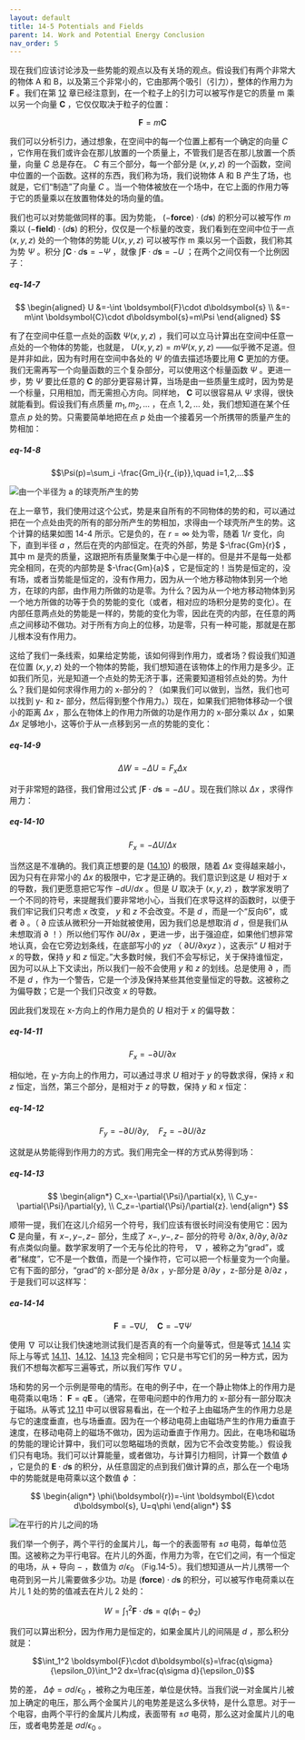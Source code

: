 ```yaml
---
layout: default
title: 14-5 Potentials and Fields
parent: 14. Work and Potential Energy Conclusion
nav_order: 5
---
```

现在我们应该讨论涉及一些势能的观点以及有关场的观点。假设我们有两个非常大的物体 A 和 B，以及第三个非常小的，它由那两个吸引（引力），整体的作用力为 $\boldsymbol{F}$ 。我们在第 [12](/volume-1/12-characteristics-of-force/) 章已经注意到，在一个粒子上的引力可以被写作是它的质量 m 乘以另一个向量 $\boldsymbol{C}$ ，它仅仅取决于粒子的位置：

$$\boldsymbol{F}=m\boldsymbol{C}$$

我们可以分析引力，通过想象，在空间中的每一个位置上都有一个确定的向量 $C$ ，它作用在我们或许会在那儿放置的一个质量上，不管我们是否在那儿放置一个质量，向量 $C$ 总是存在。 $C$ 有三个部分，每一个部分是 $(x,y,z)$ 的一个函数，空间中位置的一个函数。这样的东西，我们称为场，我们说物体 A 和 B 产生了场，也就是，它们“制造”了向量 $C$ 。当一个物体被放在一个场中，在它上面的作用力等于它的质量乘以在放置物体处的场向量的值。

我们也可以对势能做同样的事。因为势能， $(-\boldsymbol{force})\cdot (d\boldsymbol{s})$ 的积分可以被写作 $m$ 乘以 $(-\boldsymbol{field})\cdot (d\boldsymbol{s})$ 的积分，仅仅是一个标量的改变，我们看到在空间中位于一点 $(x,y,z)$ 处的一个物体的势能 $U(x,y,z)$ 可以被写作 m 乘以另一个函数，我们称其为势 $\Psi$ 。积分 $\int \boldsymbol{C}\cdot d\boldsymbol{s}=-\Psi$ ，就像 $\int \boldsymbol{F}\cdot d\boldsymbol{s}=-U$ ；在两个之间仅有一个比例因子：

##### eq-14-7

$$
\begin{aligned}
U
&=-\int \boldsymbol{F}\cdot d\boldsymbol{s} \\
&=-m\int \boldsymbol{C}\cdot d\boldsymbol{s}=m\Psi 
\end{aligned}
$$

有了在空间中任意一点处的函数 $\Psi(x,y,z)$ ，我们可以立马计算出在空间中任意一点处的一个物体的势能，也就是， $U(x,y,z)=m\Psi(x,y,z)$ ——似乎微不足道。但是并非如此，因为有时用在空间中各处的 $\Psi$ 的值去描述场要比用 $\boldsymbol{C}$ 更加的方便。我们无需再写一个向量函数的三个复杂部分，可以使用这个标量函数 $\Psi$ 。更进一步，势 $\Psi$ 要比任意的 $\boldsymbol{C}$ 的部分更容易计算，当场是由一些质量生成时，因为势是一个标量，只用相加，而无需担心方向。同样地， $\boldsymbol{C}$ 可以很容易从 $\Psi$ 求得，很快就能看到。假设我们有点质量 $m_1,m_2,...$ ，在点 $1,2,...$ 处，我们想知道在某个任意点 $p$ 处的势。只需要简单地把在点 $p$ 处由一个接着另一个所携带的质量产生的势相加：

##### eq-14-8

$$\Psi(p)=\sum_i -\frac{Gm_i}{r_{ip}},\quad i=1,2,...$$

![由一个半径为 a 的球壳所产生的势](/notes-of-feynman-lectures-on-physics/assets/volume-1/fig-14-4.png)

在上一章节，我们使用过这个公式，势是来自所有的不同物体的势的和，可以通过把在一个点处由壳的所有的部分所产生的势相加，求得由一个球壳所产生的势。这个计算的结果如图 14-4 所示。它是负的，在 $r=\infty$ 处为零，随着 $1/r$ 变化，向下，直到半径 $a$ ，然后在壳的内部恒定。在壳的外部，势是 $-\frac{Gm}{r}$ ，其中 m 是壳的质量，这跟把所有质量聚集于中心是一样的。但是并不是每一处都完全相同，在壳的内部势是 $-\frac{Gm}{a}$ ，它是恒定的！当势是恒定的，没有场，或者当势能是恒定的，没有作用力，因为从一个地方移动物体到另一个地方，在球的内部，由作用力所做的功是零。为什么？因为从一个地方移动物体到另一个地方所做的功等于负的势能的变化（或者，相对应的场积分是势的变化）。在内部任意两点处的势能是一样的，势能的变化为零，因此在壳的内部，在任意的两点之间移动不做功。对于所有方向上的位移，功是零，只有一种可能，那就是在那儿根本没有作用力。

这给了我们一条线索，如果给定势能，该如何得到作用力，或者场？假设我们知道在位置 $(x,y,z)$ 处的一个物体的势能，我们想知道在该物体上的作用力是多少。正如我们所见，光是知道一个点处的势无济于事，还需要知道相邻点处的势。为什么？我们是如何求得作用力的 x-部分的？（如果我们可以做到，当然，我们也可以找到 y- 和 z- 部分，然后得到整个作用力。）现在，如果我们把物体移动一个很小的距离 $\Delta{x}$ ，那么在物体上的作用力所做的功是作用力的 x-部分乘以 $\Delta{x}$ ，如果 $\Delta{x}$ 足够地小，这等价于从一点移到另一点的势能的变化：

##### eq-14-9

$$\Delta{W}=-\Delta{U}=F_x\Delta{x}$$

对于非常短的路径，我们曾用过公式 $\int \boldsymbol{F}\cdot d\boldsymbol{s}=-\Delta{U}$ 。现在我们除以 $\Delta{x}$ ，求得作用力：

##### eq-14-10

$$F_x=-\Delta{U}/\Delta{x}$$

当然这是不准确的。我们真正想要的是 ([14.10](/volume-1/14-work-and-potential-energy-conclusion/14-5-potentials-and-fields.html#eq-14-10)) 的极限，随着 $\Delta{x}$ 变得越来越小，因为只有在非常小的 $\Delta{x}$ 的极限中，它才是正确的。我们意识到这是 $U$ 相对于 $x$ 的导数，我们更愿意把它写作 $-dU/dx$ 。但是 $U$ 取决于 $(x,y,z)$ ，数学家发明了一个不同的符号，来提醒我们要非常地小心，当我们在求导这样的函数时，以便于我们牢记我们只考虑 $x$ 改变， $y$ 和 $z$ 不会改变。不是 $d$ ，而是一个“反向6”，或者 $\partial$ 。（ $\partial$ 应该从微积分一开始就被使用，因为我们总是想取消 $d$ ，但是我们从未想取消 $\partial$ ！）所以他们写作 $\partial{U}/\partial{x}$ ，更进一步，出于强迫症，如果他们想非常地认真，会在它旁边划条线，在底部写小的 $yz$ （ $\partial{U}/\partial{xyz}$ ），这表示“ $U$ 相对于 $x$ 的导数，保持 $y$ 和 $z$ 恒定。”大多数时候，我们不会写标记，关于保持谁恒定，因为可以从上下文读出，所以我们一般不会使用 $y$ 和 $z$ 的划线。总是使用 $\partial$ ，而不是 $d$ ，作为一个警告，它是一个涉及保持某些其他变量恒定的导数。这被称之为偏导数；它是一个我们只改变 $x$ 的导数。

因此我们发现在 x-方向上的作用力是负的 $U$ 相对于 $x$ 的偏导数：

##### eq-14-11

$$F_x=-\partial{U}/\partial{x}$$

相似地，在 y-方向上的作用力，可以通过寻求 $U$ 相对于 $y$ 的导数求得，保持 $x$ 和 $z$ 恒定，当然，第三个部分，是相对于 $z$ 的导数，保持 $y$ 和 $x$ 恒定：

##### eq-14-12

$$F_y=-\partial{U}/\partial{y},\quad F_z=-\partial{U}/\partial{z}$$

这就是从势能得到作用力的方式。我们用完全一样的方式从势得到场：

##### eq-14-13

$$
\begin{align*}
C_x=-\partial{\Psi}/\partial{x}, \\
C_y=-\partial{\Psi}/\partial{y}, \\
C_z=-\partial{\Psi}/\partial{z}.
\end{align*}
$$

顺带一提，我们在这儿介绍另一个符号，我们应该有很长时间没有使用它：因为 $\boldsymbol{C}$ 是向量，有 $x-,y-,z-$ 部分，生成了 $x-,y-,z-$ 部分的符号 $\partial/\partial{x},\partial/\partial{y},\partial/\partial{z}$ 有点类似向量。数学家发明了一个无与伦比的符号， $\nabla$ ，被称之为“grad”，或者“梯度”，它不是一个数值，而是一个操作符，它可以把一个标量变为一个向量。它有下面的部分，“grad”的 x-部分是 $\partial/\partial{x}$ ，y-部分是 $\partial/\partial{y}$ ，z-部分是 $\partial/\partial{z}$ ，于是我们可以这样写：

##### ea-14-14

$$\boldsymbol{F}=-\nabla U,\quad \boldsymbol{C}=-\nabla \Psi$$

使用 $\nabla$ 可以让我们快速地测试我们是否真的有一个向量等式，但是等式 [14.14](/volume-1/14-work-and-potential-energy-conclusion/14-5-potentials-and-fields.html#ea-14-14) 实际上与等式 [14.11](/volume-1/14-work-and-potential-energy-conclusion/14-5-potentials-and-fields.html#eq-14-11)、[14.12](/volume-1/14-work-and-potential-energy-conclusion/14-5-potentials-and-fields.html#eq-14-12)、[14.13](/volume-1/14-work-and-potential-energy-conclusion/14-5-potentials-and-fields.html#eq-14-13) 完全相同；它只是书写它们的另一种方式，因为我们不想每次都写三遍等式，所以我们写作 $\nabla U$ 。

场和势的另一个示例是带电的情形。在电的例子中，在一个静止物体上的作用力是电荷乘以电场： $\boldsymbol{F}=q\boldsymbol{E}$ 。（通常，在带电问题中的作用力的 x-部分有一部分取决于磁场。从等式 [12.11](/volume-1/12-characteristics-of-force/12-4-fundamental-forces-fields.html#eq-12-11) 中可以很容易看出，在一个粒子上由磁场产生的作用力总是与它的速度垂直，也与场垂直。因为在一个移动电荷上由磁场产生的作用力垂直于速度，在移动电荷上的磁场不做功，因为运动垂直于作用力。因此，在电场和磁场的势能的理论计算中，我们可以忽略磁场的贡献，因为它不会改变势能。）假设我们只有电场。我们可以计算能量，或者做功，与计算引力相同，计算一个数值 $\phi$ ，它是负的 $\boldsymbol{E}\cdot d\boldsymbol{s}$ 的积分，从任意固定的点到我们做计算的点，那么在一个电场中的势能就是电荷乘以这个数值 $\phi$ ：

$$
\begin{align*}
\phi(\boldsymbol{r})=-\int \boldsymbol{E}\cdot d\boldsymbol{s},
U=q\phi
\end{align*}
$$

![在平行的片儿之间的场](/notes-of-feynman-lectures-on-physics/assets/volume-1/fig-14-5.png)

我们举一个例子，两个平行的金属片儿，每一个的表面带有 $\pm\sigma$ 电荷，每单位范围。这被称之为平行电容。在片儿的外面，作用力为零，在它们之间，有一个恒定的电场，从 $+$ 导向 $-$ ，数值为 $\sigma/\epsilon_0$ （Fig.14-5）。我们想知道从一片儿携带一个电荷到另一片儿需要做多少功。功是 $(\boldsymbol{force})\cdot d\boldsymbol{s}$ 的积分，可以被写作电荷乘以在片儿 1 处的势的值减去在片儿 2 处的：

$$W=\int_1^2 \boldsymbol{F}\cdot d\boldsymbol{s}=q(\phi_1-\phi_2)$$

我们可以算出积分，因为作用力是恒定的，如果金属片儿的间隔是 $d$ ，那么积分就是：

$$\int_1^2 \boldsymbol{F}\cdot d\boldsymbol{s}=\frac{q\sigma}{\epsilon_0}\int_1^2 dx=\frac{q\sigma d}{\epsilon_0}$$

势的差， $\Delta{\phi}=\sigma d/\epsilon_0$ ，被称之为电压差，单位是伏特。当我们说一对金属片儿被加上确定的电压，那么两个金属片儿的电势差是这么多伏特，是什么意思。对于一个电容，由两个平行的金属片儿构成，表面带有 $\pm \sigma$ 电荷，那么这对金属片儿的电压，或者电势差是 $\sigma d/\epsilon_0$ 。
